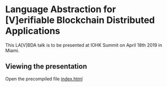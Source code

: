 Language Abstraction for [V]erifiable Blockchain Distributed Applications
=========================================================================

This LA[V]BDA talk is to be presented
at IOHK Summit on April 18th 2019 in Miami.

Viewing the presentation
------------------------

Open the precompiled file [index.html](https://alacrisio.github.io/lavbda/)
